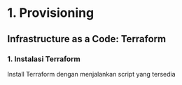 # 1. Provisioning

## Infrastructure as a Code: Terraform

### 1. Instalasi Terraform

Install Terraform dengan menjalankan script yang tersedia

